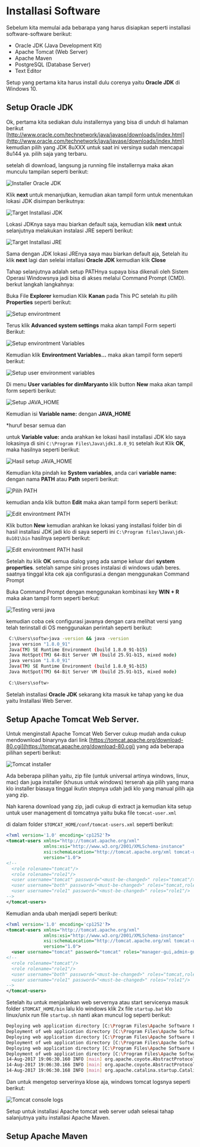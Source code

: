 # Installasi Software

Sebelum kita memulai ada bebarapa yang harus disiapkan seperti installasi software-software berikut:

* Oracle JDK (Java Development Kit)
* Apache Tomcat (Web Server)
* Apache Maven
* PostgreSQL (Database Server)
* Text Editor

Setup yang pertama kita harus install dulu corenya yaitu **Oracle JDK** di Windows 10.

## Setup Oracle JDK

Ok, pertama kita sediakan dulu installernya yang bisa di unduh di halaman berikut 
[http://www.oracle.com/technetwork/java/javase/downloads/index.html](http://www.oracle.com/technetwork/java/javase/downloads/index.html)
kemudian pilih yang JDK 8uXXX untuk saat ini versinya sudah mencapai 8u144 ya. pilih saja yang terbaru.

setelah di download, langsung ja running file installernya maka akan munculu tampilan seperti berikut:

![Installer Oracle JDK](images/java-jdk/install-jdk-1.png)

Klik **next** untuk menanjutkan, kemudian akan tampil form untuk menentukan lokasi JDK disimpan berikutnya:

![Target Installasi JDK](images/java-jdk/install-jdk-2.png)

Lokasi JDKnya saya mau biarkan default saja, kemudian klik **next** untuk selanjutnya melakukan instalasi JRE seperti berikut:

![Target Installasi JRE](images/java-jdk/install-jdk-3.png)

Sama dengan JDK lokasi JREnya saya mau biarkan default aja, Setelah itu klik **next** lagi dan selelai intallasi **Oracle JDK** kemudian klik **Close**


Tahap selanjutnya adalah setup PATHnya supaya bisa dikenali oleh Sistem Operasi Windowsnya jadi bisa di akses melalui Command Prompt (CMD). berkut langkah langkahnya:

Buka File **Explorer** kemudian Klik **Kanan** pada This PC setelah itu pilih **Properties** seperti berikut:

![Setup environtment](images/java-jdk/setpath-jdk-1.png)

Terus klik **Advanced system settings** maka akan tampil Form seperti Berikut:

![Setup environtment Variables](images/java-jdk/setpath-jdk-2.png)

Kemudian klik **Environtment Variables…** maka akan tampil form seperti berikut:

![Setup user environment variables](images/java-jdk/setpath-jdk-3.png)

Di menu **User variables for dimMaryanto** klik button **New** maka akan tampil form seperti berikut:

![Setup JAVA_HOME](images/java-jdk/setpath-jdk-4.png)

Kemudian isi **Variable name:** dengan **JAVA_HOME** 

*huruf besar semua dan 

untuk **Variable value:** anda arahkan ke lokasi hasil installasi JDK klo saya lokasinya di sini `C:\Program Files\Java\jdk1.8.0_91` 
setelah ikut Klik **OK**, maka hasilnya seperti berikut:

![Hasil setup JAVA_HOME](images/java-jdk/setpath-jdk-5.png)

Kemudian kita pindah ke **System variables**, anda cari **variable name:** dengan nama **PATH** atau **Path** seperti berikut:

![Pilih PATH](images/java-jdk/setpath-jdk-6.png)

kemudian anda klik button **Edit** maka akan tampil form seperti berikut:

![Edit environtment PATH](images/java-jdk/setpath-jdk-7.png)

Klik button **New** kemudian arahkan ke lokasi yang installasi folder bin di hasil installasi JDK jadi klo di saya seperti ini `C:\Program files\Java\jdk-8u101\bin` hasilnya seperti berikut:

![Edit environtment PATH hasil](images/java-jdk/setpath-jdk-8.png)

Setelah itu klik **OK** semua dialog yang ada sampe keluar dari **system properties**. setelah sampe sini proses instalasi di windows udah beres. saatnya tinggal kita cek aja configurasi.a dengan menggunakan Command Prompt

Buka Command Prompt dengan menggunakan kombinasi key **WIN + R** maka akan tampil form seperti berkut:

![Testing versi java](images/java-jdk/run-cmd-2.png)

kemudian coba cek configurasi javanya dengan cara melihat versi yang telah terinstall di OS menggunakan perintah seperti berikut:

```bash
 C:\Users\softw>java -version && java -version
 java version "1.8.0_91"
 Java(TM) SE Runtime Environment (build 1.8.0_91-b15)
 Java HotSpot(TM) 64-Bit Server VM (build 25.91-b15, mixed mode)
 java version "1.8.0_91"
 Java(TM) SE Runtime Environment (build 1.8.0_91-b15)
 Java HotSpot(TM) 64-Bit Server VM (build 25.91-b15, mixed mode)
 
 C:\Users\softw>
```

Setelah installasi **Oracle JDK** sekarang kita masuk ke tahap yang ke dua yaitu Installasi Web Server.

## Setup Apache Tomcat Web Server.

Untuk menginstall Apache Tomcat Web Server cukup mudah anda cukup mendownload binarynya dari link [https://tomcat.apache.org/download-80.cgi](https://tomcat.apache.org/download-80.cgi) yang ada beberapa pilihan seperti berikut:

![Tomcat installer](images/apache-tomcat/download-1.png)

Ada beberapa pilihan yaitu, 
zip file (untuk universal artinya windows, linux, mac) dan 
juga installer (khusus untuk windows) terserah aja pilih yang mana klo 
installer biasaya tinggal ikutin stepnya udah jadi klo yang manual pilih aja yang zip.

Nah karena download yang zip, jadi cukup di extract ja kemudian kita setup untuk user management di tomcatnya yaitu buka file `tomcat-user.xml`

di dalam folder `$TOMCAT_HOME/conf/tomcat-users.xml` seperti berikut:

```xml
<?xml version='1.0' encoding='cp1252'?>
<tomcat-users xmlns="http://tomcat.apache.org/xml"
              xmlns:xsi="http://www.w3.org/2001/XMLSchema-instance"
              xsi:schemaLocation="http://tomcat.apache.org/xml tomcat-users.xsd"
              version="1.0">
<!--
  <role rolename="tomcat"/>
  <role rolename="role1"/>
  <user username="tomcat" password="<must-be-changed>" roles="tomcat"/>
  <user username="both" password="<must-be-changed>" roles="tomcat,role1"/>
  <user username="role1" password="<must-be-changed>" roles="role1"/>
-->
</tomcat-users>
```
Kemudian anda ubah menjadi seperti berikut:

```xml
<?xml version='1.0' encoding='cp1252'?>
<tomcat-users xmlns="http://tomcat.apache.org/xml"
              xmlns:xsi="http://www.w3.org/2001/XMLSchema-instance"
              xsi:schemaLocation="http://tomcat.apache.org/xml tomcat-users.xsd"
              version="1.0">
  <user username="tomcat" password="tomcat" roles="manager-gui,admin-gui,manager-script"/>
<!--
  <role rolename="tomcat"/>
  <role rolename="role1"/>
  <user username="both" password="<must-be-changed>" roles="tomcat,role1"/>
  <user username="role1" password="<must-be-changed>" roles="role1"/>
-->
</tomcat-users>
```

Setelah itu untuk menjalankan web servernya atau start servicenya masuk folder `$TOMCAT_HOME/bin`
lalu klo windows klik 2x file `startup.bat` klo linux/unix run file `startup.sh` nanti akan muncul log seperti berikut:

```bash
Deploying web application directory [C:\Program Files\Apache Software Foundation\Tomcat 8.5\webapps\host-manager]
Deployment of web application directory [C:\Program Files\Apache Software Foundation\Tomcat 8.5\webapps\host-manager] has finished in [307] ms
Deploying web application directory [C:\Program Files\Apache Software Foundation\Tomcat 8.5\webapps\manager]
Deployment of web application directory [C:\Program Files\Apache Software Foundation\Tomcat 8.5\webapps\manager] has finished in [27] ms
Deploying web application directory [C:\Program Files\Apache Software Foundation\Tomcat 8.5\webapps\ROOT]
Deployment of web application directory [C:\Program Files\Apache Software Foundation\Tomcat 8.5\webapps\ROOT] has finished in [20] ms
14-Aug-2017 19:06:30.160 INFO [main] org.apache.coyote.AbstractProtocol.start Starting ProtocolHandler ["http-nio-8080"]
14-Aug-2017 19:06:30.166 INFO [main] org.apache.coyote.AbstractProtocol.start Starting ProtocolHandler ["ajp-nio-8009"]
14-Aug-2017 19:06:30.168 INFO [main] org.apache.catalina.startup.Catalina.start Server startup in 404 ms
```

Dan untuk mengetop serverinya klose aja, windows tomcat logsnya seperti berikut:

![Tomcat console logs](images/apache-tomcat/tomcat-logs.png)

Setup untuk installasi Apache tomcat web server udah selesai tahap salanjutnya yaitu installasi Apache Maven.

## Setup Apache Maven